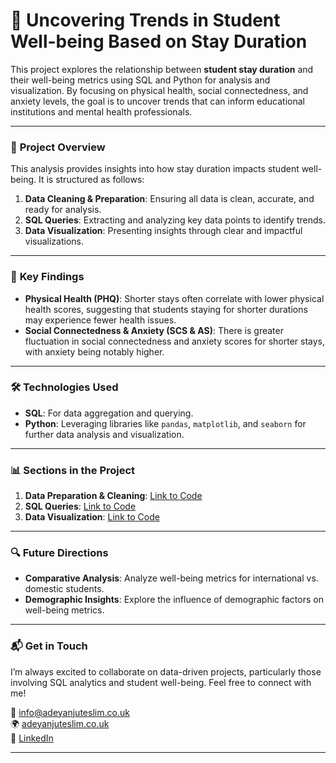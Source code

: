 # 💼 **Uncovering Trends in Student Well-being Based on Stay Duration**

This project explores the relationship between **student stay duration** and their well-being metrics using SQL and Python for analysis and visualization. By focusing on physical health, social connectedness, and anxiety levels, the goal is to uncover trends that can inform educational institutions and mental health professionals.

---

### 📑 **Project Overview**

This analysis provides insights into how stay duration impacts student well-being. It is structured as follows:
1. **Data Cleaning & Preparation**: Ensuring all data is clean, accurate, and ready for analysis.
2. **SQL Queries**: Extracting and analyzing key data points to identify trends.
3. **Data Visualization**: Presenting insights through clear and impactful visualizations.

---

### 🚀 **Key Findings**
- **Physical Health (PHQ)**: Shorter stays often correlate with lower physical health scores, suggesting that students staying for shorter durations may experience fewer health issues.
- **Social Connectedness & Anxiety (SCS & AS)**: There is greater fluctuation in social connectedness and anxiety scores for shorter stays, with anxiety being notably higher.

---

### 🛠️ **Technologies Used**
- **SQL**: For data aggregation and querying.
- **Python**: Leveraging libraries like `pandas`, `matplotlib`, and `seaborn` for further data analysis and visualization.

---

### 📊 **Sections in the Project**
1. **Data Preparation & Cleaning**: [Link to Code](#)
2. **SQL Queries**: [Link to Code](#)
3. **Data Visualization**: [Link to Code](#)

---

### 🔍 **Future Directions**
- **Comparative Analysis**: Analyze well-being metrics for international vs. domestic students.
- **Demographic Insights**: Explore the influence of demographic factors on well-being metrics.

---

### 📬 **Get in Touch**

I’m always excited to collaborate on data-driven projects, particularly those involving SQL analytics and student well-being. Feel free to connect with me!

📧 [info@adeyanjuteslim.co.uk](mailto:info@adeyanjuteslim.co.uk)  
🌍 [adeyanjuteslim.co.uk](https://adeyanjuteslim.co.uk)  
💼 [LinkedIn](https://www.linkedin.com/in/adeyanjuteslimuthman)

---
